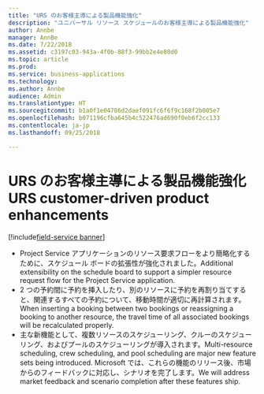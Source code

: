 ```yaml
---
title: "URS のお客様主導による製品機能強化"
description: "ユニバーサル リソース スケジュールのお客様主導による製品機能強化"
author: Annbe
manager: AnnBe
ms.date: 7/22/2018
ms.assetid: c3197c03-943a-4f0b-88f3-99bb2e4e80d0
ms.topic: article
ms.prod: 
ms.service: business-applications
ms.technology: 
ms.author: Annbe
audience: Admin
ms.translationtype: HT
ms.sourcegitcommit: b1a0f1e04786d2daef091fc6f6f9c168f2b005e7
ms.openlocfilehash: b071196cfba645b4c522476ad690f0eb6f2cc133
ms.contentlocale: ja-jp
ms.lasthandoff: 09/25/2018

---
```


#  <a name="urs-customer-driven-product-enhancements"></a><span data-ttu-id="f9cbf-103">URS のお客様主導による製品機能強化</span><span class="sxs-lookup"><span data-stu-id="f9cbf-103">URS customer-driven product enhancements</span></span>

[!include[field-service banner](../../../includes/field-service.md)]



-   <span data-ttu-id="f9cbf-104">Project Service アプリケーションのリソース要求フローをより簡略化するために、スケジュール ボードの拡張性が強化されました。</span><span class="sxs-lookup"><span data-stu-id="f9cbf-104">Additional extensibility on the schedule board to support a simpler resource request flow for the Project Service application.</span></span>
-   <span data-ttu-id="f9cbf-105">2 つの予約間に予約を挿入したり、別のリソースに予約を再割り当てすると、関連するすべての予約について、移動時間が適切に再計算されます。</span><span class="sxs-lookup"><span data-stu-id="f9cbf-105">When inserting a booking between two bookings or reassigning a booking to another resource, the travel time of all associated bookings will be recalculated properly.</span></span>
-   <span data-ttu-id="f9cbf-106">主な新機能として、複数リソースのスケジューリング、クルーのスケジューリング、およびプールのスケジューリングが導入されます。</span><span class="sxs-lookup"><span data-stu-id="f9cbf-106">Multi-resource scheduling, crew scheduling, and pool scheduling are major new feature sets being introduced.</span></span> <span data-ttu-id="f9cbf-107">Microsoft では、これらの機能のリリース後、市場からのフィードバックに対応し、シナリオを完了します。</span><span class="sxs-lookup"><span data-stu-id="f9cbf-107">We will address market feedback and scenario completion after these features ship.</span></span>

